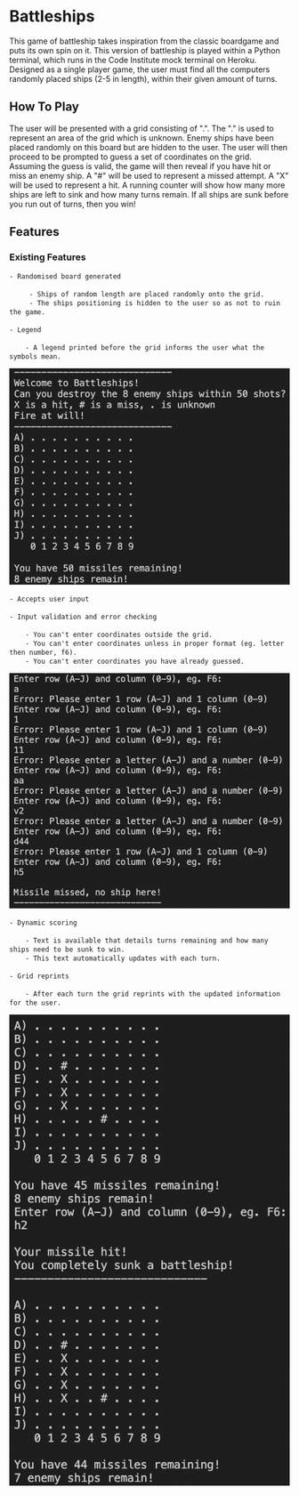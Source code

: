 # Battleships

This game of battleship takes inspiration from the classic boardgame and puts its own spin on it. This version of battleship is played within a Python terminal, which runs in the Code Institute mock terminal on Heroku. Designed as a single player game, the user must find all the computers randomly placed ships (2-5 in length), within their given amount of turns.

## How To Play

The user will be presented with a grid consisting of ".".
The "." is used to represent an area of the grid which is unknown.
Enemy ships have been placed randomly on this board but are hidden to the user.
The user will then proceed to be prompted to guess a set of coordinates on the grid.
Assuming the guess is valid, the game will then reveal if you have hit or miss an enemy ship.
A "#" will be used to represent a missed attempt.
A "X" will be used to represent a hit.
A running counter will show how many more ships are left to sink and how many turns remain.
If all ships are sunk before you run out of turns, then you win!

## Features

### Existing Features

    - Randomised board generated
  
         - Ships of random length are placed randomly onto the grid.
         - The ships positioning is hidden to the user so as not to ruin the game.

    - Legend 

        - A legend printed before the grid informs the user what the symbols mean.

![image displaying welcome text and initial game grid](/assets/images/battle-1.png) 

    - Accepts user input

    - Input validation and error checking

        - You can't enter coordinates outside the grid.
        - You can't enter coordinates unless in proper format (eg. letter then number, f6).
        - You can't enter coordinates you have already guessed.

![image displaying input validation](/assets/images/battle-2.png) 

    - Dynamic scoring

        - Text is available that details turns remaining and how many ships need to be sunk to win.
        - This text automatically updates with each turn.

    - Grid reprints

        - After each turn the grid reprints with the updated information for the user.

![image displaying up to date grid and dynamic scoring](/assets/images/battle-3.png)